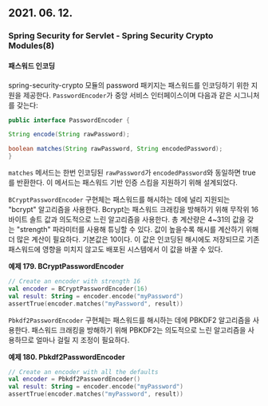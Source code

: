 ## 2021. 06. 12.

### Spring Security for Servlet - Spring Security Crypto Modules(8)

#### 패스워드 인코딩

spring-security-crypto 모듈의 password 패키지는 패스워드를 인코딩하기 위한 지원을 제공한다. `PasswordEncoder`가 중앙 서비스 인터페이스이며 다음과 같은 시그니처를 갖는다:

```java
public interface PasswordEncoder {

String encode(String rawPassword);

boolean matches(String rawPassword, String encodedPassword);
}
```

`matches` 메서드는 한번 인코딩된 `rawPassword`가 `encodedPassword`와 동일하면 true를 반환한다. 이 메서드는 패스워드 기반 인증 스킴을 지원하기 위해 설계되었다.

`BCryptPasswordEncoder` 구현체는 패스워드를 해시하는 데에 널리 지원되는 "bcrypt" 알고리즘을 사용한다. Bcrypt는 패스워드 크래킹을 방해하기 위해 무작위 16바이트 솔트 값과 의도적으로 느린 알고리즘을 사용한다. 총 계산량은 4~31의 값을 갖는 "strength" 파라미터를 사용해 튜닝할 수 있다. 값이 높을수록 해시를 계산하기 위해 더 많은 계산이 필요하다. 기본값은 10이다. 이 값은 인코딩된 해시에도 저장되므로 기존 패스워드에 영향을 미치지 않고도 배포된 시스템에서 이 값을 바꿀 수 있다.

**예제 179. BCryptPasswordEncoder**

```kotlin
// Create an encoder with strength 16
val encoder = BCryptPasswordEncoder(16)
val result: String = encoder.encode("myPassword")
assertTrue(encoder.matches("myPassword", result))
```

`Pbkdf2PasswordEncoder` 구현체는 패스워드를 해시하는 데에 PBKDF2 알고리즘을 사용한다. 패스워드 크래킹을 방해하기 위해 PBKDF2는 의도적으로 느린 알고리즘을 사용하므로 얼마나 걸릴 지 조정이 필요하다.

**예제 180. Pbkdf2PasswordEncoder**

```kotlin
// Create an encoder with all the defaults
val encoder = Pbkdf2PasswordEncoder()
val result: String = encoder.encode("myPassword")
assertTrue(encoder.matches("myPassword", result))
```



